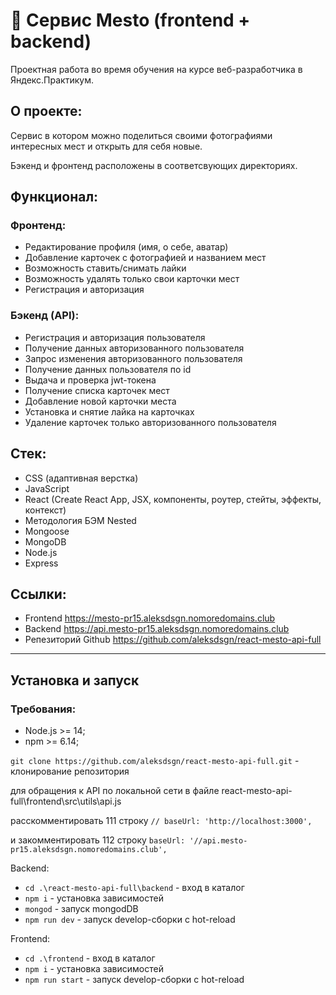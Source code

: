 # :camera_flash: Сервис Mesto (frontend + backend)
Проектная работа во время обучения на курсе веб-разработчика в Яндекс.Практикум.

## О проекте:
Сервис в котором можно поделиться своими фотографиями интересных мест и открыть для себя новые.

Бэкенд и фронтенд расположены в соответсвующих директориях.

## Функционал:
### Фронтенд:
* Редактирование профиля (имя, о себе, аватар)
* Добавление карточек с фотографией и названием мест
* Возможность ставить/снимать лайки
* Возможность удалять только свои карточки мест
* Регистрация и авторизация
### Бэкенд (API):
* Регистрация и авторизация пользователя
* Получение данных авторизованного пользователя
* Запрос изменения авторизованного пользователя
* Получение данных пользователя по id
* Выдача и проверка jwt-токена
* Получение списка карточек мест
* Добавление новой карточки места
* Установка и снятие лайка на карточках
* Удаление карточек только авторизованного пользователя

## Стек:
* CSS (адаптивная верстка)
* JavaScript
* React (Create React App, JSX, компоненты, роутер, стейты, эффекты, контекст)
* Методология БЭМ Nested
* Mongoose
* MongoDB
* Node.js
* Express

## Ссылки:
- Frontend https://mesto-pr15.aleksdsgn.nomoredomains.club
- Backend https://api.mesto-pr15.aleksdsgn.nomoredomains.club
- Репезиторий Github https://github.com/aleksdsgn/react-mesto-api-full


---
## Установка и запуск
### Требования:
* Node.js >= 14;
* npm >= 6.14;

`git clone https://github.com/aleksdsgn/react-mesto-api-full.git` - клонирование репозитория

для обращения к API по локальной сети в файле react-mesto-api-full\frontend\src\utils\api.js

расскомментировать 111 строку `// baseUrl: 'http://localhost:3000',`

и закомментировать 112 строку `baseUrl: '//api.mesto-pr15.aleksdsgn.nomoredomains.club',`

Backend:
* `cd .\react-mesto-api-full\backend` - вход в каталог
* `npm i` - установка зависимостей
* `mongod` - запуск mongodDB
* `npm run dev` - запуск develop-сборки с hot-reload

Frontend:
* `cd .\frontend` - вход в каталог
* `npm i` - установка зависимостей
* `npm run start` - запуск develop-сборки с hot-reload
